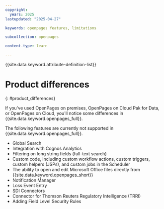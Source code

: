 ```yaml
---
copyright:
  years: 2025
lastupdated: "2025-04-27"

keywords: openpages features, limitations

subcollection: openpages

content-type: learn

---
```


{{site.data.keyword.attribute-definition-list}}

# Product differences
{: #product_differences}

If you've used OpenPages on premises, OpenPages on Cloud Pak for Data, or OpenPages on Cloud, you'll notice some differences in
{{site.data.keyword.openpages_full}}.

The following features are currently not supported in {{site.data.keyword.openpages_full}}.

- Global Search
- Integration with Cognos Analytics
- Filtering on long string fields (full-text search)
- Custom code, including custom workflow actions, custom triggers, custom helpers (JSPs), and custom jobs in the Scheduler
- The ability to open and edit Microsoft Office files directly from {{site.data.keyword.openpages_short}}
- Notification Manager
- Loss Event Entry
- SDI Connectors
- Connector for Thomson Reuters Regulatory Intelligence (TRRI)
- Adding Field Level Security Rules
